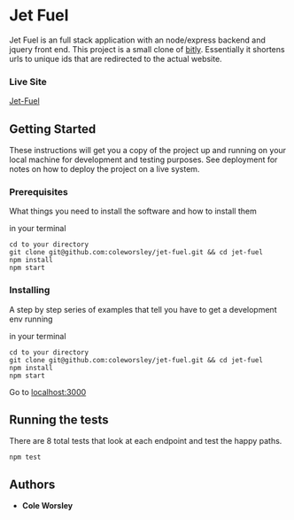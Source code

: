 # Jet Fuel

Jet Fuel is an full stack application with an node/express backend and jquery front end. This project is a small clone of [bitly](https://bitly.com/). Essentially it shortens urls to unique ids that are redirected to the actual website.

### Live Site
[Jet-Fuel](https://cw-jetfuel.herokuapp.com/)

## Getting Started

These instructions will get you a copy of the project up and running on your local machine for development and testing purposes. See deployment for notes on how to deploy the project on a live system.

### Prerequisites

What things you need to install the software and how to install them

in your terminal
```
cd to your directory
git clone git@github.com:coleworsley/jet-fuel.git && cd jet-fuel
npm install
npm start
```

### Installing

A step by step series of examples that tell you have to get a development env running

in your terminal
```
cd to your directory
git clone git@github.com:coleworsley/jet-fuel.git && cd jet-fuel
npm install
npm start
```

Go to [localhost:3000](localhost:3000)

## Running the tests

There are 8 total tests that look at each endpoint and test the happy paths.

```
npm test
```


## Authors

* **Cole Worsley**
